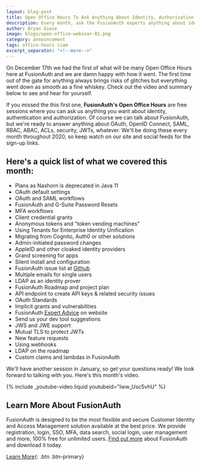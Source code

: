```yaml
---
layout: blog-post
title: Open Office Hours To Ask Anything About Identity, Authorization, and Authentication
description: Every month, ask the FusionAuth experts anything about identity, authorization, and authentication.
author: Bryan Giese
image: blogs/open-office-webinar-01.png
category: announcement
tags: office-hours ciam
excerpt_separator: "<!--more-->"
---
```


On December 17th we had the first of what will be many Open Office Hours here at FusionAuth and we are damn happy with how it went. The first time out of the gate for anything always brings risks of glitches but everything went down as smooth as a fine whiskey. Check out the video and summary below to see and hear for yourself.

<!--more-->

If you missed the this first one, **FusionAuth's Open Office Hours** are free sessions where you can ask us anything you want about identity, authentication and authorization. Of course we can talk about FusionAuth, but we're ready to answer anything about OAuth, OpenID Connect, SAML, RBAC, ABAC, ACLs, security, JWTs, whatever. We'll be doing these every month throughout 2020, so keep watch on our site and social feeds for the sign-up links.

## Here's a quick list of what we covered this month:
- Plans as Nashorn is deprecated in Java 11
- OAuth default settings
- OAuth and SAML workflows
- FusionAuth and G-Suite Password Resets
- MFA workflows
- Client credential grants
- Anonymous tokens and "token vending machines"
- Using Tenants for Enterprise Identity Unification
- Migrating from Cognito, Auth0 or other solutions
- Admin-initiated password changes
- AppleID and other cloaked identity providers
- Grand screening for apps
- Silent install and configuration
- FusionAuth issue list at [Github](https://github.com/FusionAuth/fusionauth-issues)
- Multiple emails for single users
- LDAP as an identity prover
- FusionAuth Roadmap and project plan
- API endpoint to create API keys & related security issues
- OAuth Standards
- Implicit grants and vulnerabilities
- FusionAuth [Expert Advice](/learn/expert-advice/) on website
- Send us your dev tool suggestions
- JWS and JWE support
- Mutual TLS to protect JWTs
- New feature requests
- Using webhooks
- LDAP on the roadmap
- Custom claims and lambdas in FusionAuth

We'll have another session in January, so get your questions ready! We look forward to talking with you. Here's this month's video.

{% include _youtube-video.liquid youtubeid="Iww_Usc5vhU" %}
<br/>


## Learn More About FusionAuth
FusionAuth is designed to be the most flexible and secure Customer Identity and Access Management solution available at the best price. We provide registration, login, SSO, MFA, data search, social login, user management and more, 100% free for unlimited users. [Find out more](/ "FusionAuth Home") about FusionAuth and download it today.

[Learn More](/){: .btn .btn-primary}
